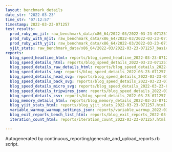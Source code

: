 ```yaml
---
layout: benchmark_details
date_str: '2022-03-23'
time_str: '07:12:57'
timestamp: 2022-03-23-071257
test_results:
  prod_ruby_no_jit: raw_benchmark_data/x86_64/2022-03/2022-03-23-071257_basic_benchmark_prod_ruby_no_jit.json
  prod_ruby_with_mjit: raw_benchmark_data/x86_64/2022-03/2022-03-23-071257_basic_benchmark_prod_ruby_with_mjit.json
  prod_ruby_with_yjit: raw_benchmark_data/x86_64/2022-03/2022-03-23-071257_basic_benchmark_prod_ruby_with_yjit.json
  yjit_stats: raw_benchmark_data/x86_64/2022-03/2022-03-23-071257_basic_benchmark_yjit_stats.json
reports:
  blog_speed_headline_html: reports/blog_speed_headline_2022-03-23-071257.html
  blog_speed_details_html: reports/blog_speed_details_2022-03-23-071257.html
  blog_speed_details_raw_details_html: reports/blog_speed_details_2022-03-23-071257.raw_details.html
  blog_speed_details_svg: reports/blog_speed_details_2022-03-23-071257.svg
  blog_speed_details_head_svg: reports/blog_speed_details_2022-03-23-071257.head.svg
  blog_speed_details_back_svg: reports/blog_speed_details_2022-03-23-071257.back.svg
  blog_speed_details_micro_svg: reports/blog_speed_details_2022-03-23-071257.micro.svg
  blog_speed_details_tripwires_json: reports/blog_speed_details_2022-03-23-071257.tripwires.json
  blog_speed_details_csv: reports/blog_speed_details_2022-03-23-071257.csv
  blog_memory_details_html: reports/blog_memory_details_2022-03-23-071257.html
  blog_yjit_stats_html: reports/blog_yjit_stats_2022-03-23-071257.html
  variable_warmup_warmup_settings_json: reports/variable_warmup_2022-03-23-071257.warmup_settings.json
  blog_exit_reports_bench_list_html: reports/blog_exit_reports_2022-03-23-071257.bench_list.html
  iteration_count_html: reports/iteration_count_2022-03-23-071257.html

---
```

Autogenerated by continuous_reporting/generate_and_upload_reports.rb script.
